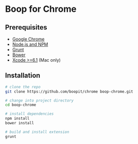 # Boop for Chrome

## Prerequisites

* [Google Chrome](https://www.google.com/chrome/)
* [Node.js and NPM](https://nodejs.org/)
* [Grunt](http://gruntjs.com)
* [Bower](http://bower.io)
* [Xcode >=6.1](https://developer.apple.com/xcode/) (Mac only)

## Installation

```sh
# clone the repo
git clone https://github.com/boopit/chrome boop-chrome.git

# change into project directory
cd boop-chrome

# install dependencies
npm install
bower install

# build and install extension
grunt
```
